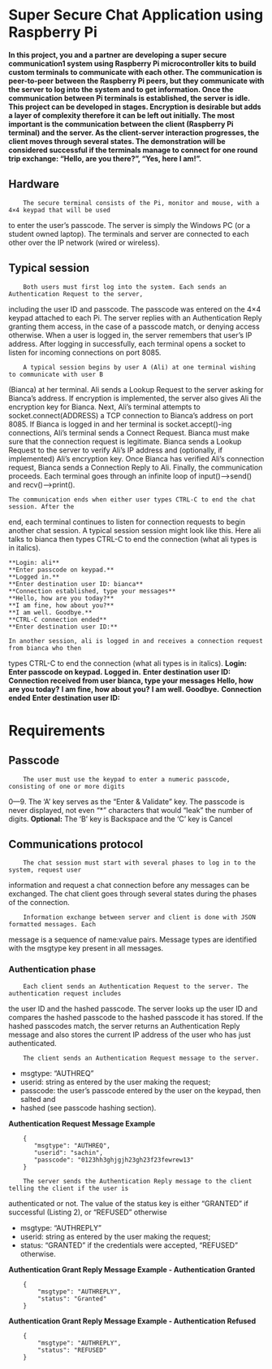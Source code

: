 # Super Secure Chat Application using Raspberry Pi

**In this project, you and a partner are developing a super secure communication1 system using
Raspberry Pi microcontroller kits to build custom terminals to communicate with each other. The
communication is peer-to-peer between the Raspberry Pi peers, but they communicate with the
server to log into the system and to get information. Once the communication between Pi
terminals is established, the server is idle.
This project can be developed in stages. Encryption is desirable but adds a layer of complexity
therefore it can be left out initially. The most important is the communication between the client
(Raspberry Pi terminal) and the server. As the client-server interaction progresses, the client
moves through several states. The demonstration will be considered successful if the terminals
manage to connect for one round trip exchange: “Hello, are you there?”, “Yes, here I am!”.**

## Hardware

		The secure terminal consists of the Pi, monitor and mouse, with a 4×4 keypad that will be used
to enter the user’s passcode. The server is simply the Windows PC (or a student owned laptop).
The terminals and server are connected to each other over the IP network (wired or wireless).

## Typical session

		Both users must first log into the system. Each sends an Authentication Request to the server,
including the user ID and passcode. The passcode was entered on the 4×4 keypad attached to
each Pi. The server replies with an Authentication Reply granting them access, in the case of a
passcode match, or denying access otherwise. When a user is logged in, the server remembers
that user’s IP address. After logging in successfully, each terminal opens a socket to listen for
incoming connections on port 8085.

		A typical session begins by user A (Ali) at one terminal wishing to communicate with user B
(Bianca) at her terminal. Ali sends a Lookup Request to the server asking for Bianca’s address.
If encryption is implemented, the server also gives Ali the encryption key for Bianca.
Next, Ali’s terminal attempts to socket.connect(ADDRESS) a TCP connection to Bianca’s
address on port 8085. If Bianca is logged in and her terminal is socket.accept()-ing
connections, Ali’s terminal sends a Connect Request. Bianca must make sure that the
connection request is legitimate. Bianca sends a Lookup Request to the server to verify Ali’s IP
address and (optionally, if implemented) Ali’s encryption key.
Once Bianca has verified Ali’s connection request, Bianca sends a Connection Reply to Ali.
Finally, the communication proceeds. Each terminal goes through an infinite loop of
input()-->send() and recv()-->print().
	
	The communication ends when either user types CTRL-C to end the chat session. After the
end, each terminal continues to listen for connection requests to begin another chat session.
A typical session session might look like this. Here ali talks to bianca then types CTRL-C to end
the connection (what ali types is in italics).

	**Login: ali**
	**Enter passcode on keypad.**
	**Logged in.**
	**Enter destination user ID: bianca**
	**Connection established, type your messages**
	**Hello, how are you today?**
	**I am fine, how about you?**
	**I am well. Goodbye.**
	**CTRL-C connection ended**
	**Enter destination user ID:**
	
	In another session, ali is logged in and receives a connection request from bianca who then
types CTRL-C to end the connection (what ali types is in italics).
	**Login:**
	**Enter passcode on keypad.**
	**Logged in.**
	**Enter destination user ID:**
	**Connection received from user bianca, type your messages**
	**Hello, how are you today?**
	**I am fine, how about you?**
	**I am well. Goodbye.**
	**Connection ended**
	**Enter destination user ID:**


# Requirements

## Passcode

		The user must use the keypad to enter a numeric passcode, consisting of one or more digits
0—9. The ‘A’ key serves as the “Enter & Validate” key. The passcode is never displayed, not
even “*” characters that would “leak” the number of digits. 
		**Optional:** The ‘B’ key is Backspace and the ‘C’ key is Cancel

## Communications protocol

		The chat session must start with several phases to log in to the system, request user
information and request a chat connection before any messages can be exchanged. The chat
client goes through several states during the phases of the connection.

		Information exchange between server and client is done with JSON formatted messages. Each
message is a sequence of name:value pairs. Message types are identified with the msgtype key
present in all messages.

### Authentication phase

		Each client sends an Authentication Request to the server. The authentication request includes
the user ID and the hashed passcode. The server looks up the user ID and compares the
hashed passcode to the hashed passcode it has stored. If the hashed passcodes match, the
server returns an Authentication Reply message and also stores the current IP address of the
user who has just authenticated.

		The client sends an Authentication Request message to the server.
		
* msgtype: “AUTHREQ”
* userid: string as entered by the user making the request;
* passcode: the user’s passcode entered by the user on the keypad, then salted and
* hashed (see passcode hashing section).

**Authentication Request Message Example**
	
		{
		   "msgtype": "AUTHREQ",
		   "userid": "sachin",
		   "passcode": "0123hh3ghjgjh23gh23f23fewrew13"
		}
		
		The server sends the Authentication Reply message to the client telling the client if the user is
authenticated or not. The value of the status key is either “GRANTED” if successful (Listing 2),
or “REFUSED” otherwise 

* msgtype: “AUTHREPLY”
* userid: string as entered by the user making the request;
* status: “GRANTED” if the credentials were accepted, “REFUSED” otherwise.
	
**Authentication Grant Reply Message Example - Authentication Granted**

		{
			"msgtype": "AUTHREPLY",
			"status": "Granted"
		}
		
**Authentication Grant Reply Message Example - Authentication Refused**

		{
			"msgtype": "AUTHREPLY",
			"status": "REFUSED"
		}

		
